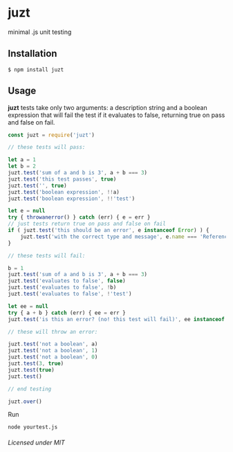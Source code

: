 # juzt
minimal .js unit testing


## Installation

```shell
$ npm install juzt
```


## Usage

**juzt** tests take only two arguments: a description string and a boolean expression that will fail the test if it evaluates to false, returning true on pass and false on fail.

```javascript
const juzt = require('juzt')

// these tests will pass:

let a = 1
let b = 2
juzt.test('sum of a and b is 3', a + b === 3)
juzt.test('this test passes', true)
juzt.test('', true)
juzt.test('boolean expression', !!a)
juzt.test('boolean expression', !!'test')

let e = null
try { throwanerror() } catch (err) { e = err }
// just tests return true on pass and false on fail
if ( juzt.test('this should be an error', e instanceof Error) ) {
	juzt.test('with the correct type and message', e.name === 'ReferenceError' && e.message === 'throwanerror is not defined')
}

// these tests will fail:

b = 1
juzt.test('sum of a and b is 3', a + b === 3)
juzt.test('evaluates to false', false)
juzt.test('evaluates to false', !b)
juzt.test('evaluates to false', !'test')

let ee = null
try { a + b } catch (err) { ee = err }
juzt.test('is this an error? (no! this test will fail)', ee instanceof Error)

// these will throw an error:

juzt.test('not a boolean', a)
juzt.test('not a boolean', 1)
juzt.test('not a boolean', 0)
juzt.test(3, true)
juzt.test(true)
juzt.test()

// end testing

juzt.over()
```

Run
```shell
node yourtest.js
```


###### Licensed under MIT
